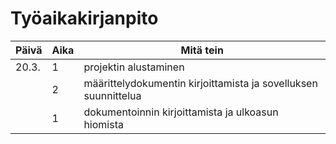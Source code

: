 # Työaikakirjanpito

| Päivä | Aika | Mitä tein |
| --- | --- | --- |
|20.3.|1 | projektin alustaminen |
|     |2 | määrittelydokumentin kirjoittamista ja sovelluksen suunnittelua |
|     |1 | dokumentoinnin kirjoittamista ja ulkoasun hiomista |
